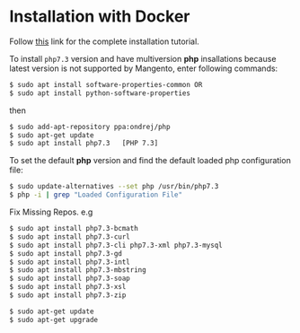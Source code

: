 # Installation with Docker

Follow [this](https://www.magemodule.com/all-things-magento/magento-2-tutorials/docker-magento-2-development/) link for the complete installation tutorial.

To install `php7.3` version and have multiversion __php__ insallations because latest version is not supported by Mangento, enter following commands:
```bash
$ sudo apt install software-properties-common OR
$ sudo apt install python-software-properties
```
then
```bash
$ sudo add-apt-repository ppa:ondrej/php
$ sudo apt-get update
$ sudo apt install php7.3   [PHP 7.3]
```
To set the default __php__ version and find the default loaded php configuration file:
```bash
$ sudo update-alternatives --set php /usr/bin/php7.3
$ php -i | grep "Loaded Configuration File"
```
Fix Missing Repos. e.g
```bash
$ sudo apt install php7.3-bcmath
$ sudo apt install php7.3-curl
$ sudo apt install php7.3-cli php7.3-xml php7.3-mysql
$ sudo apt install php7.3-gd
$ sudo apt install php7.3-intl
$ sudo apt install php7.3-mbstring
$ sudo apt install php7.3-soap
$ sudo apt install php7.3-xsl
$ sudo apt install php7.3-zip

$ sudo apt-get update
$ sudo apt-get upgrade
```
